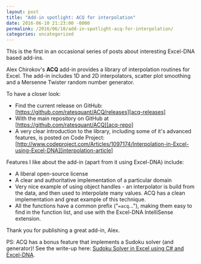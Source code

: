 ```yaml
---
layout: post
title: "Add-in spotlight: ACQ for interpolation"
date: 2016-06-10 21:23:00 -0000
permalink: /2016/06/10/add-in-spotlight-acq-for-interpolation/
categories: uncategorized
---
```

This is the first in an occasional series of posts about interesting Excel-DNA based add-ins.

Alex Chirokov's **ACQ** add-in provides a library of interpolation routines for Excel. The add-in includes 1D and 2D interpolators, scatter plot smoothing and a Mersenne Twister random number generator.

To have a closer look:

* Find the current release on GitHub: [https://github.com/ratesquant/ACQ/releases][acq-releases]
* With the main repository on GitHub at [https://github.com/ratesquant/ACQ][acq-repo]
* A very clear introduction to the library, including some of it's advanced features, is posted on Code Project: [http://www.codeproject.com/Articles/1097174/Interpolation-in-Excel-using-Excel-DNA][interpolation-article]

Features I like about the add-in (apart from it using Excel-DNA) include:

* A liberal open-source license
* A clear and authoritative implementation of a particular domain
* Very nice example of using object handles - an interpolator is build from the data, and then used to interpolate many values. ACQ has a clean implementation and great example of this technique.
* All the functions have a common prefix ("`=acq`..."), making them easy to find in the function list, and use with the Excel-DNA IntelliSense extension.

Thank you for publishing a great add-in, Alex.

PS: ACQ has a bonus feature that implements a Sudoku solver (and generator)! See the write-up here: [Sudoku Solver in Excel using C# and Excel-DNA][sudoku-solver-article].

[acq-releases]: https://github.com/ratesquant/ACQ/releases
[acq-repo]: https://github.com/ratesquant/ACQ
[interpolation-article]: http://www.codeproject.com/Articles/1097174/Interpolation-in-Excel-using-Excel-DNA
[sudoku-solver-article]: http://www.codeproject.com/Articles/1098156/Sudoku-Solver-in-Excel-using-Csharp-and-Excel-DNA
